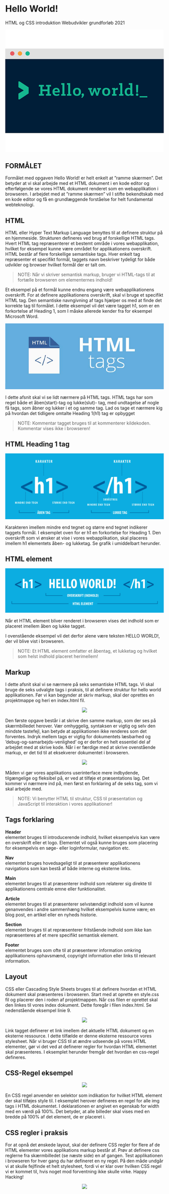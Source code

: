 # Hello World!
HTML og CSS introduktion Webudvikler grundforløb 2021
<p align="center">
  <img src="https://github.com/rts-cmk-opgaver/HelloWorld/blob/main/Media/0_4ty0Adbdg4dsVBo3.png" /><br>
</p>

## FORMÅLET
Formålet med opgaven Hello World! er helt enkelt at ”ramme skærmen”. Det betyder at vi skal arbejde med et HTML dokument i en kode editor og efterfølgende se vores HTML dokument renderet som en webapplikation i browseren. I arbejdet med at ”ramme skærmen” vil I stifte bekendtskab med en kode editor og få en grundlæggende forståelse for helt fundamental webteknologi.

## HTML
HTML eller Hyper Text Markup Language benyttes til at definere struktur på en hjemmeside. Strukturen defineres ved brug af forskellige HTML tags. Hvert HTML tag repræsenterer et bestemt område i vores webapplikation, hvilket for eksempel kunne være området for applikationens overskrift. HTML består af flere forskellige semantiske tags. Hver enkelt tag repræsenter et specifikt formål, taggets navn beskriver tydeligt for både udvikler og browser hvilket formål der er talt om.

> NOTE: Når vi skriver semantisk markup, bruger vi HTML-tags til at fortælle browseren om elementernes indhold!

Et eksempel på et formål kunne endnu engang være webapplikationens overskrift. For at definere applikationens overskrift, skal vi bruge et specifikt HTML tag. Den semantiske navngivning af tags hjælper os med at finde det korrekte tag til formålet. I dette eksempel vil det være tagget h1, som er en forkortelse af Heading 1, som I måske allerede kender fra for eksempel Microsoft Word.  

<p align="center">
  <img src="https://github.com/rts-cmk-opgaver/HelloWorld/blob/main/Media/HTMLTags.jpg" /><br>
</p>

I dette afsnit skal vi se lidt nærmere på HTML tags. HTML tags har som regel både et åben(start)-tag og lukke(slut)- tag, med undtagelse af nogle få tags, som åbner og lukker i et og samme tag. Lad os tage et nærmere kig på hvordan det tidligere omtalte Heading 1(h1) tag er opbygget

> NOTE: <!-- … --> Kommentar tagget bruges til at kommenterer kildekoden. Kommentar vises ikke i browseren!

## HTML Heading 1 tag

<p align="center">
  <img src="https://github.com/rts-cmk-opgaver/HelloWorld/blob/main/Media/Heading.jpg" /><br>
</p>

Karakteren imellem mindre end tegnet og større end tegnet indikerer taggets formål. I eksemplet oven for er h1 en forkortelse for Heading 1. Den overskrift som vi ønsker at vise i vores webapplikation, skal placeres imellem h1 elementets åben- og lukketag. Se grafik i umiddelbart herunder.

## HTML element

<p align="center">
  <img src="https://github.com/rts-cmk-opgaver/HelloWorld/blob/main/Media/HTMLElement.jpg" /><br>
</p>

Når et HTML element bliver renderet i browseren vises det indhold som er placeret imellem åben og lukke tagget.

I ovenstående eksempel vil det derfor alene være teksten HELLO WORLD!, der vil blive vist i browseren.

> NOTE: Et HTML element omfatter et åbentag, et lukketag og hvilket som helst indhold placeret herimellem!

## Markup

I dette afsnit skal vi se nærmere på seks semantiske HTML tags. Vi skal bruge de seks udvalgte tags i praksis, til at definere struktur for hello world applikationen. Før vi kan begynder at skriv markup, skal der oprettes en projektmappe og heri en index.html fil.

<p align="center">
  <img src="https://github.com/rts-cmk-opgaver/HelloWorld/blob/main/Media/sas.jpg" /><br>
</p>

Den første opgave består i at skrive den samme markup, som der
ses på skærmbilledet herover. Vær omhyggelig, syntaksen er vigtig og selv den mindste tastefejl, kan betyde at applikationen ikke
renderes som det forventes. Indryk mellem tags er vigtig for dokumentets læsbarhed og ’debug-og-samarbejds-venlighed’ og er derfor en helt essentiel del af arbejdet med at skrive kode. Når i er færdige med at skrive ovenstående markup, er det tid til at eksekverer dokumentet i browseren.

<p align="center">
  <img src="https://github.com/rts-cmk-opgaver/HelloWorld/blob/main/Media/sas.jpg" /><br>
</p>

Måden vi gør vores applikations userinterface mere indbydende, tilgængelige og fleksibel på, er ved at tilføje et præsentations lag. Det kommer vi nærmere ind på, men først en forklaring af de seks tag, som vi skal arbejde med.

> NOTE: Vi benytter HTML til struktur, CSS til præsentation og JavaScript til interaktion i vores applikationer!

## Tags forklaring

**Header**   
elementet bruges til introducerende indhold, hvilket eksempelvis kan være en overskrift eller et logo. Elementet vil også kunne bruges som placering for eksempelvis en søge- eller loginformular, navigation etc.

**Nav**   
elementet bruges hovedsageligt til at præsenterer applikationens navigations som kan bestå af både interne og eksterne links.

**Main**   
elementet bruges til at præsenterer indhold som relaterer sig direkte til applikationens centrale emne eller funktionalitet.

**Article**   
elementet bruges til at præsenterer selvstændigt indhold som vil kunne genanvendes i andre sammenhæng hvilket eksempelvis kunne være; en blog post, en artikel eller en nyheds historie.

**Section**   
elementet bruges til at repræsenterer fritstående indhold som ikke kan repræsenteres af et mere specifikt semantisk element.

**Footer**   
elementet bruges som ofte til at præsenterer information omkring applikationens ophavsmænd, copyright information eller links til relevant information.

## Layout

CSS eller Cascading Style Sheets bruges til at definere hvordan et HTML dokument skal præsenteres i browseren. Start med at oprette en style.css fil og placerer den i roden af projektmappen. Når css filen er oprettet skal den linkes til vores index dokument. Dette foregår i filen index.html. Se nedenstående eksempel linie 9.

<p align="center">
  <img src="https://github.com/rts-cmk-opgaver/HelloWorld/blob/main/Media/sas.jpg" /><br>
</p>

Link tagget definerer et link imellem det aktuelle HTML dokument og en eksterne ressource. I dette tilfælde er denne eksterne ressource vores stylesheet. Når vi bruger CSS til at ændre udseende på vores HTML elementer, gør vi det ved at definerer regler for hvordan HTML elementet skal præsenteres. I eksemplet herunder fremgår det hvordan en css-regel defineres.

## CSS-Regel eksempel

<p align="center">
  <img src="https://github.com/rts-cmk-opgaver/HelloWorld/blob/main/Media/sas.jpg" /><br>
</p>

En CSS regel anvender en selektor som indikation for hvilket HTML element der skal tilføjes style til. I eksemplet herover defineres en regel for alle img tags i HTML dokumentet. I deklarationen er angivet en egenskab for width med en værdi på 100%. Det betyder, at alle billeder skal vises med en bredde på 100% af det element, de er placeret i.

## CSS regler i praksis

For at opnå det ønskede layout, skal der definere CSS regler for flere af de HTML elementer vores applikations markup består af. Prøv at definere css reglerne fra skærmbilledet (se næste side) en af gangen. Test applikationen i browseren for hver gang du har defineret en ny regel. På den måde undgår vi at skulle fejlfinde et
helt stylesheet, fordi vi er klar over hvilken CSS regel vi er kommet til, hvis noget mod forventning ikke skulle virke. Happy Hacking!

<p align="center">
  <img src="https://github.com/rts-cmk-opgaver/HelloWorld/blob/main/Media/sas.jpg" /><br>
</p>


